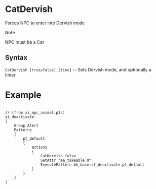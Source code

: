 # CatDervish

Forces NPC to enter into Dervish mode

<div class="admonition note">
<p class="admonition-title">Note</p>
<p>NPC must be a Cat</p>
</div>

<h2>Syntax</h2>
<p><code class="language-js">CatDervish [true/false],[time]</code> -- Sets Dervish mode, and optionally a timer
<h1>Example</h1>
<pre><code class="language-js">
// (from ai_npc_animal.p3s)
st_deactivate
{
	Group Alert
	Patterns
	{
		pt_default
		{
			actions
			{
				CatDervish false
				SetAttr "ea_takeable 0"
				ExecutePattern bh_base:st_deactivate.pt_default
			}
		}
	}
}
</code></pre>
